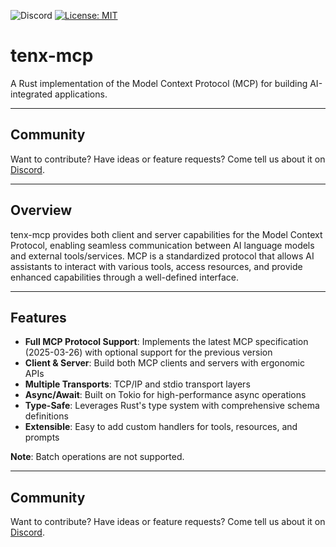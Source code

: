 ![Discord](https://img.shields.io/discord/1381424110831145070?style=flat-square&logo=rust&link=https%3A%2F%2Fdiscord.gg%2FfHmRmuBDxF)
[![License: MIT](https://img.shields.io/badge/License-MIT-yellow.svg)](https://opensource.org/licenses/MIT)

# tenx-mcp

A Rust implementation of the Model Context Protocol (MCP) for building AI-integrated applications.

--- 

## Community

Want to contribute? Have ideas or feature requests? Come tell us about it on
[Discord](https://discord.gg/fHmRmuBDxF). 

---

## Overview

tenx-mcp provides both client and server capabilities for the Model Context
Protocol, enabling seamless communication between AI language models and
external tools/services. MCP is a standardized protocol that allows AI
assistants to interact with various tools, access resources, and provide
enhanced capabilities through a well-defined interface.

---

## Features

- **Full MCP Protocol Support**: Implements the latest MCP specification (2025-03-26) with optional support for the previous version
- **Client & Server**: Build both MCP clients and servers with ergonomic APIs
- **Multiple Transports**: TCP/IP and stdio transport layers
- **Async/Await**: Built on Tokio for high-performance async operations
- **Type-Safe**: Leverages Rust's type system with comprehensive schema definitions
- **Extensible**: Easy to add custom handlers for tools, resources, and prompts

**Note**: Batch operations are not supported.

---

## Community

Want to contribute? Have ideas or feature requests? Come tell us about it on
[Discord](https://discord.gg/fHmRmuBDxF). 


